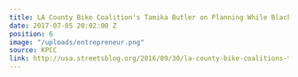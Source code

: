 ```yaml
---
title: LA County Bike Coalition's Tamika Butler on Planning While Black
date: 2017-07-05 20:02:00 Z
position: 6
image: "/uploads/entrepreneur.png"
source: KPCC
link: http://usa.streetsblog.org/2016/09/30/la-county-bike-coalitions-tamika-butler-on-planning-while-black/
---
```


